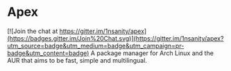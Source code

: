 # Apex

[![Join the chat at https://gitter.im/1nsanity/apex](https://badges.gitter.im/Join%20Chat.svg)](https://gitter.im/1nsanity/apex?utm_source=badge&utm_medium=badge&utm_campaign=pr-badge&utm_content=badge)
A package manager for Arch Linux and the AUR that aims to be fast, simple and multilingual.
